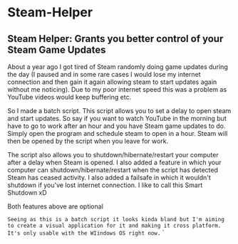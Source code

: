 # Steam-Helper
## Steam Helper: Grants you better control of your Steam Game Updates

About a year ago I got tired of Steam randomly doing game updates during the day (I paused and in some rare cases I would lose my internet connection and then gain it again allowing steam to start updates again without me noticing). Due to my poor internet speed this was a problem as YouTube videos would keep buffering etc.

So I made a batch script. This script allows you to set a delay to open steam and start updates. So say if you want to watch YouTube in the morning but have to go to work after an hour and you have Steam game updates to do. Simply open the program and schedule steam to open in a hour. Steam will then be opened by the script when you leave for work.

The script also allows you to shutdown/hibernate/restart your computer after a delay when Steam is opened.
I also added a feature in which your computer can shutdown/hibernate/restart when the script has detected Steam has ceased activity. I also added a failsafe in which it wouldn't shutdown if you've lost internet connection. I like to call this Smart Shutdown xD

Both features above are optional

`
Seeing as this is a batch script it looks kinda bland but I'm aiming to create a visual application for it and making it cross platform.
It's only usable with the WIindows OS right now.
`
`
